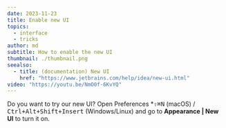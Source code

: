 ```yaml
---
date: 2023-11-23
title: Enable new UI
topics:
  - interface
  - tricks
author: md
subtitle: How to enable the new UI
thumbnail: ./thumbnail.png
seealso:
  - title: (documentation) New UI
    href: "https://www.jetbrains.com/help/idea/new-ui.html"
video: "https://youtu.be/NmO0f-6KvYQ"
---
```


Do you want to try our new UI? Open Preferences \*<kbd>⇧⌘N</kbd> (macOS) / <kbd>Ctrl+Alt+Shift+Insert</kbd> (Windows/Linux) and go to **Appearance | New UI** to turn it on.
